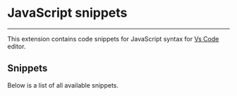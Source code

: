 # JavaScript snippets

---

This extension contains code snippets for JavaScript syntax for [Vs Code](https://code.visualstudio.com/) editor.

## Snippets

Below is a list of all available snippets.
